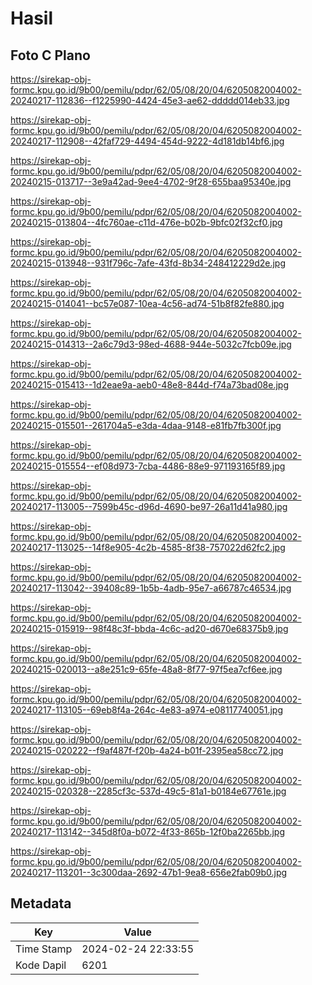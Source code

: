 # Hasil

## Foto C Plano

https://sirekap-obj-formc.kpu.go.id/9b00/pemilu/pdpr/62/05/08/20/04/6205082004002-20240217-112836--f1225990-4424-45e3-ae62-ddddd014eb33.jpg

https://sirekap-obj-formc.kpu.go.id/9b00/pemilu/pdpr/62/05/08/20/04/6205082004002-20240217-112908--42faf729-4494-454d-9222-4d181db14bf6.jpg

https://sirekap-obj-formc.kpu.go.id/9b00/pemilu/pdpr/62/05/08/20/04/6205082004002-20240215-013717--3e9a42ad-9ee4-4702-9f28-655baa95340e.jpg

https://sirekap-obj-formc.kpu.go.id/9b00/pemilu/pdpr/62/05/08/20/04/6205082004002-20240215-013804--4fc760ae-c11d-476e-b02b-9bfc02f32cf0.jpg

https://sirekap-obj-formc.kpu.go.id/9b00/pemilu/pdpr/62/05/08/20/04/6205082004002-20240215-013948--931f796c-7afe-43fd-8b34-248412229d2e.jpg

https://sirekap-obj-formc.kpu.go.id/9b00/pemilu/pdpr/62/05/08/20/04/6205082004002-20240215-014041--bc57e087-10ea-4c56-ad74-51b8f82fe880.jpg

https://sirekap-obj-formc.kpu.go.id/9b00/pemilu/pdpr/62/05/08/20/04/6205082004002-20240215-014313--2a6c79d3-98ed-4688-944e-5032c7fcb09e.jpg

https://sirekap-obj-formc.kpu.go.id/9b00/pemilu/pdpr/62/05/08/20/04/6205082004002-20240215-015413--1d2eae9a-aeb0-48e8-844d-f74a73bad08e.jpg

https://sirekap-obj-formc.kpu.go.id/9b00/pemilu/pdpr/62/05/08/20/04/6205082004002-20240215-015501--261704a5-e3da-4daa-9148-e81fb7fb300f.jpg

https://sirekap-obj-formc.kpu.go.id/9b00/pemilu/pdpr/62/05/08/20/04/6205082004002-20240215-015554--ef08d973-7cba-4486-88e9-971193165f89.jpg

https://sirekap-obj-formc.kpu.go.id/9b00/pemilu/pdpr/62/05/08/20/04/6205082004002-20240217-113005--7599b45c-d96d-4690-be97-26a11d41a980.jpg

https://sirekap-obj-formc.kpu.go.id/9b00/pemilu/pdpr/62/05/08/20/04/6205082004002-20240217-113025--14f8e905-4c2b-4585-8f38-757022d62fc2.jpg

https://sirekap-obj-formc.kpu.go.id/9b00/pemilu/pdpr/62/05/08/20/04/6205082004002-20240217-113042--39408c89-1b5b-4adb-95e7-a66787c46534.jpg

https://sirekap-obj-formc.kpu.go.id/9b00/pemilu/pdpr/62/05/08/20/04/6205082004002-20240215-015919--98f48c3f-bbda-4c6c-ad20-d670e68375b9.jpg

https://sirekap-obj-formc.kpu.go.id/9b00/pemilu/pdpr/62/05/08/20/04/6205082004002-20240215-020013--a8e251c9-65fe-48a8-8f77-97f5ea7cf6ee.jpg

https://sirekap-obj-formc.kpu.go.id/9b00/pemilu/pdpr/62/05/08/20/04/6205082004002-20240217-113105--69eb8f4a-264c-4e83-a974-e08117740051.jpg

https://sirekap-obj-formc.kpu.go.id/9b00/pemilu/pdpr/62/05/08/20/04/6205082004002-20240215-020222--f9af487f-f20b-4a24-b01f-2395ea58cc72.jpg

https://sirekap-obj-formc.kpu.go.id/9b00/pemilu/pdpr/62/05/08/20/04/6205082004002-20240215-020328--2285cf3c-537d-49c5-81a1-b0184e67761e.jpg

https://sirekap-obj-formc.kpu.go.id/9b00/pemilu/pdpr/62/05/08/20/04/6205082004002-20240217-113142--345d8f0a-b072-4f33-865b-12f0ba2265bb.jpg

https://sirekap-obj-formc.kpu.go.id/9b00/pemilu/pdpr/62/05/08/20/04/6205082004002-20240217-113201--3c300daa-2692-47b1-9ea8-656e2fab09b0.jpg


## Metadata

| Key        | Value               |
| ---------- | ------------------- |
| Time Stamp | 2024-02-24 22:33:55 |
| Kode Dapil | 6201                |



